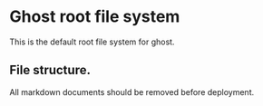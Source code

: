 # Ghost root file system
This is the default root file system for ghost.
## File structure.

All markdown documents should be removed before deployment.

